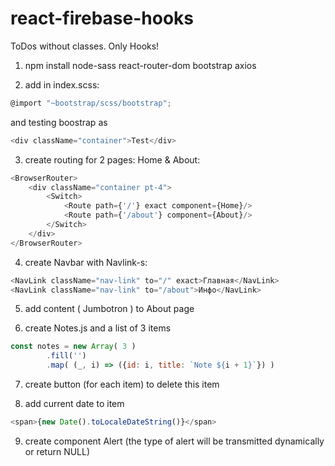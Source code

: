 # react-firebase-hooks
ToDos without classes. Only Hooks!

1. npm install node-sass react-router-dom bootstrap axios

2. add in index.scss:
~~~javascript
@import "~bootstrap/scss/bootstrap";
~~~
and testing boostrap as
~~~javascript
<div className="container">Test</div>
~~~

3. create routing for 2 pages: Home & About:
~~~javascript
<BrowserRouter>
	<div className="container pt-4">
		<Switch>
			<Route path={'/'} exact component={Home}/>
			<Route path={'/about'} component={About}/>
		</Switch>
	</div>
</BrowserRouter>
~~~

4. create Navbar with Navlink-s:
~~~javascript
<NavLink className="nav-link" to="/" exact>Главная</NavLink>
<NavLink className="nav-link" to="/about">Инфо</NavLink>
~~~

5. add content ( Jumbotron ) to About page

6. create Notes.js and a list of 3 items
~~~javascript
const notes = new Array( 3 )
		.fill('')
		.map( (_, i) => ({id: i, title: `Note ${i + 1}`}) )
~~~

7. create button (for each item) to delete this item

8. add current date to item
~~~javascript
<span>{new Date().toLocaleDateString()}</span>
~~~

9. create component Alert (the type of alert will be transmitted dynamically or return NULL)
